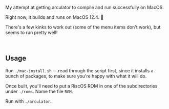 My attempt at getting arculator to compile and run successfully on MacOS.  

Right now, it builds and runs on MacOS 12.4.  🎉

There's a few kinks to work out (some of the menu items don't work), but seems to run pretty well!  

&nbsp;


## Usage

Run `./mac-install.sh` -- read through the script first, since it installs a bunch of packages, to make sure you're happy with what it will do.  

Once built, you'll need to put a RiscOS ROM in one of the subdirectories under `./roms`. Name the file `ROM`. 

Run with `./arculator`.
